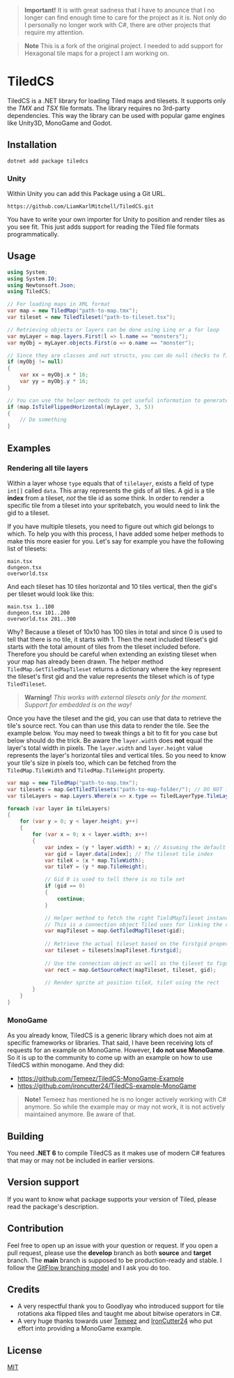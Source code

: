 > **Important!** It is with great sadness that I have to anounce that I no longer can find enough time to care for the project as it is. Not only do I personally no longer work with C#, there are other projects that require my attention.

> **Note** This is a fork of the original project. I needed to add support for Hexagonal tile maps for a project I am working on.

# TiledCS
TiledCS is a .NET library for loading Tiled maps and tilesets. It supports only the _TMX_ and _TSX_ file formats. The library requires no 3rd-party dependencies. This way the library can be used with popular game engines like Unity3D, MonoGame and Godot.

## Installation
```
dotnet add package tiledcs
```

### Unity
Within Unity you can add this Package using a Git URL.
```
https://github.com/LiamKarlMitchell/TiledCS.git
```

You have to write your own importer for Unity to position and render tiles as you see fit.
This just adds support for reading the Tiled file formats programmatically.

## Usage
```csharp
using System;
using System.IO;
using Newtonsoft.Json;
using TiledCS;

// For loading maps in XML format
var map = new TiledMap("path-to-map.tmx");
var tileset = new TiledTileset("path-to-tileset.tsx");

// Retrieving objects or layers can be done using Linq or a for loop
var myLayer = map.layers.First(l => l.name == "monsters");
var myObj = myLayer.objects.First(o => o.name == "monster");

// Since they are classes and not structs, you can do null checks to figure out if an object exists or not
if (myObj != null)
{
    var xx = myObj.x * 16;
    var yy = myObj.y * 16;
}

// You can use the helper methods to get useful information to generate maps
if (map.IsTileFlippedHorizontal(myLayer, 3, 5))
{
    // Do something
}
```

## Examples
### Rendering all tile layers
Within a layer whose `type` equals that of `tilelayer`, exists a field of type `int[]` called `data`. This array represents the gids of all tiles. A gid is a tile **index** from a tileset, _not_ the tile id as some think. In order to render a specific tile from a tileset into your spritebatch, you would need to link the gid to a tileset.

If you have multiple tilesets, you need to figure out which gid belongs to which. To help you with this process, I have added some helper methods to make this more easier for you. Let's say for example you have the following list of tilesets:

```
main.tsx
dungeon.tsx
overworld.tsx
```

And each tileset has 10 tiles horizontal and 10 tiles vertical, then the gid's per tileset would look like this:

```
main.tsx 1..100
dungeon.tsx 101..200
overworld.tsx 201..300
```

Why? Because a tileset of 10x10 has 100 tiles in total and since 0 is used to tell that there is no tile, it starts with 1. Then the next included tileset's gid starts with the total amount of tiles from the tileset included before. Therefore you should be careful when extending an existing tileset when your map has already been drawn. The helper method `TiledMap.GetTiledMapTileset` returns a dictionary where the key represent the tileset's first gid and the value represents the tileset which is of type `TiledTileset`.

> **Warning!** _This works with external tilesets only for the moment. Support for embedded is on the way!_

Once you have the tileset and the gid, you can use that data to retrieve the tile's source rect. You can than use this data to render the tile. See the example below. You may need to tweak things a bit to fit for you case but below should do the trick. Be aware the `layer.width` does **not** equal the layer's total width in pixels. The `layer.width` and `layer.height` value represents the layer's horizontal tiles and vertical tiles. So you need to know your tile's size in pixels too, which can be fetched from the `TiledMap.TileWidth` and `TiledMap.TileHeight` property. 

```cs
var map = new TiledMap("path-to-map.tmx");
var tilesets = map.GetTiledTilesets("path-to-map-folder/"); // DO NOT forget the / at the end
var tileLayers = map.Layers.Where(x => x.type == TiledLayerType.TileLayer);

foreach (var layer in tileLayers)
{
    for (var y = 0; y < layer.height; y++)
    {
        for (var x = 0; x < layer.width; x++)
        {
            var index = (y * layer.width) + x; // Assuming the default render order is used which is from right to bottom
            var gid = layer.data[index]; // The tileset tile index
            var tileX = (x * map.TileWidth);
            var tileY = (y * map.TileHeight);

            // Gid 0 is used to tell there is no tile set
            if (gid == 0)
            {
                continue;
            }

            // Helper method to fetch the right TieldMapTileset instance. 
            // This is a connection object Tiled uses for linking the correct tileset to the gid value using the firstgid property.
            var mapTileset = map.GetTiledMapTileset(gid);
            
            // Retrieve the actual tileset based on the firstgid property of the connection object we retrieved just now
            var tileset = tilesets[mapTileset.firstgid];
            
            // Use the connection object as well as the tileset to figure out the source rectangle.
            var rect = map.GetSourceRect(mapTileset, tileset, gid);
            
            // Render sprite at position tileX, tileY using the rect
        }
    }
}
```

### MonoGame
As you already know, TiledCS is a generic library which does not aim at specific frameworks or libraries. That said, I have been receiving lots of requests for an example on MonoGame. However, **I do not use MonoGame**. So it is up to the community to come up with an example on how to use TiledCS within monogame. And they did:

* https://github.com/Temeez/TiledCS-MonoGame-Example
* https://github.com/ironcutter24/TiledCS-example-MonoGame

> **Note!** Temeez has mentioned he is no longer actively working with C# anymore. So while the example may or may not work, it is not actively maintained anymore. Be aware of that.

## Building
You need **.NET 6** to compile TiledCS as it makes use of modern C# features that may or may not be included in earlier versions.

## Version support
If you want to know what package supports your version of Tiled, please read the package's description.

## Contribution
Feel free to open up an issue with your question or request. If you open a pull request, please use the **develop** branch as both **source** and **target** branch. The **main** branch is supposed to be production-ready and stable. I follow the [GitFlow branching model](https://www.atlassian.com/git/tutorials/comparing-workflows/gitflow-workflow) and I ask you do too.

## Credits
* A very respectful thank you to Goodlyay who introduced support for tile rotations aka flipped tiles and taught me about bitwise operators in C#.
* A very huge thanks towards user [Temeez](https://github.com/Temeez) and [IronCutter24](https://github.com/ironcutter24) who put effort into providing a MonoGame example.

## License
[MIT](LICENSE)
